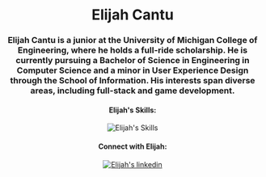 <div align="center">
    <h1>Elijah Cantu</h1>
    <h3>
        Elijah Cantu is a junior at the University of Michigan College of Engineering, where he holds a full-ride scholarship. He is currently pursuing a Bachelor of Science in Engineering in Computer Science and a minor in User Experience Design through the School of Information. His interests span diverse areas, including full-stack and game development.
    </h3>
    <h4>Elijah's Skills:</h4>
    <img src="https://skillicons.dev/icons?i=js,html,css,py,bash,cs,cpp,c,sqlite,aws,cloudflare,nodejs,react,flask,django,webpack,nginx" alt="Elijah's Skills">
    <h4>Connect with Elijah:</h4>
    <a href="https://www.linkedin.com/in/elijahcantu">
        <img src="https://skillicons.dev/icons?i=linkedin" alt="Elijah's linkedin">
    </a>
</div>
